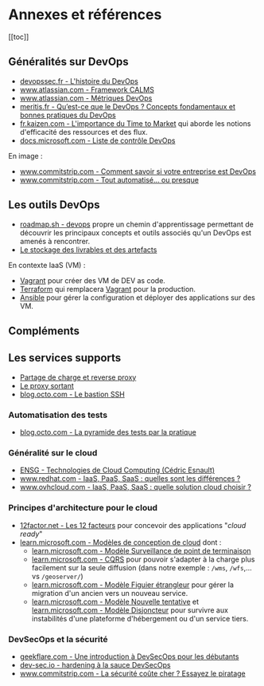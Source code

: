 # Annexes et références

[[toc]]

## Généralités sur DevOps

* [devopssec.fr - L'histoire du DevOps](https://devopssec.fr/article/histoire-du-devops)
* [www.atlassian.com - Framework CALMS](https://www.atlassian.com/fr/devops/frameworks/calms-framework)
* [www.atlassian.com - Métriques DevOps](https://www.atlassian.com/fr/devops/frameworks/devops-metrics)
* [meritis.fr - Qu’est-ce que le DevOps ? Concepts fondamentaux et bonnes pratiques du DevOps](https://meritis.fr/devops-avez-dit-devops/)
* [fr.kaizen.com - L'importance du Time to Market](https://fr.kaizen.com/produits/importance-time-to-market-fr) qui aborde les notions d'efficacité des ressources et des flux.
* [docs.microsoft.com - Liste de contrôle DevOps](https://docs.microsoft.com/fr-fr/azure/architecture/checklist/dev-ops)

En image :

* [www.commitstrip.com - Comment savoir si votre entreprise est DevOps](https://www.commitstrip.com/fr/2015/02/02/is-your-company-ready-for-devops/?)
* [www.commitstrip.com - Tout automatisé… ou presque](https://www.commitstrip.com/fr/2015/06/22/can-we-automate-everything/?setLocale=1)

## Les outils DevOps

* [roadmap.sh - devops](https://roadmap.sh/devops) propre un chemin d'apprentissage permettant de découvrir les principaux concepts et outils associés qu'un DevOps est amenés à rencontrer.
* [Le stockage des livrables et des artefacts](stockage-artefact.md)

En contexte IaaS (VM) :

* [Vagrant](vagrant-helloworld.md) pour créer des VM de DEV as code.
* [Terraform](https://www.terraform.io/) qui remplacera [Vagrant](vagrant-helloworld.md) pour la production. 
* [Ansible](ansible.md) pour gérer la configuration et déployer des applications sur des VM.

## Compléments

## Les services supports

* [Partage de charge et reverse proxy](lb-rp.md)
* [Le proxy sortant](proxy-sortant/index.md)
* [blog.octo.com - Le bastion SSH](https://blog.octo.com/le-bastion-ssh/)

### Automatisation des tests

* [blog.octo.com - La pyramide des tests par la pratique](https://blog.octo.com/la-pyramide-des-tests-par-la-pratique-1-5/)

### Généralité sur le cloud

* [ENSG - Technologies de Cloud Computing (Cédric Esnault)](https://cedricici.github.io/cours-cloud/public/#/)
* [www.redhat.com - IaaS, PaaS, SaaS : quelles sont les différences ?](https://www.redhat.com/fr/topics/cloud-computing/iaas-vs-paas-vs-saas)
* [www.ovhcloud.com - IaaS, PaaS, SaaS : quelle solution cloud choisir ?](https://www.ovhcloud.com/fr/public-cloud/cloud-computing/iaas-paas-saas/)

### Principes d'architecture pour le cloud

* [12factor.net - Les 12 facteurs](https://12factor.net) pour concevoir des applications "*cloud ready*"
* [learn.microsoft.com - Modèles de conception de cloud](https://learn.microsoft.com/fr-fr/azure/architecture/patterns/) dont :
  * [learn.microsoft.com - Modèle Surveillance de point de terminaison](https://learn.microsoft.com/fr-fr/azure/architecture/patterns/health-endpoint-monitoring)
  * [learn.microsoft.com - CQRS](https://learn.microsoft.com/fr-fr/azure/architecture/patterns/cqrs) pour pouvoir s'adapter à la charge plus facilement sur la seule diffusion (dans notre exemple : `/wms`, `/wfs`,... vs `/geoserver/`)
  * [learn.microsoft.com - Modèle Figuier étrangleur](https://learn.microsoft.com/fr-fr/azure/architecture/patterns/strangler-fig) pour gérer la migration d'un ancien vers un nouveau service.
  * [learn.microsoft.com - Modèle Nouvelle tentative](https://learn.microsoft.com/fr-fr/azure/architecture/patterns/retry) et [learn.microsoft.com - Modèle Disjoncteur](https://learn.microsoft.com/fr-fr/azure/architecture/patterns/circuit-breaker) pour survivre aux instabilités d'une plateforme d'hébergement ou d'un service tiers.

### DevSecOps et la sécurité

* [geekflare.com - Une introduction à DevSecOps pour les débutants](https://geekflare.com/fr/devsecops-introduction/)
* [dev-sec.io - hardening à la sauce DevSecOps](https://dev-sec.io/)
* [www.commitstrip.com - La sécurité coûte cher ? Essayez le piratage](https://www.commitstrip.com/fr/2017/06/19/security-too-expensive-try-a-hack/?)
